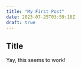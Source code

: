 ```yaml
---
title: "My First Post"
date: 2023-07-25T03:59:18Z
draft: true
---
```


## Title
Yay, this seems to work!

